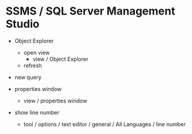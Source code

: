 # SSMS / SQL Server Management Studio

- Object Explorer

  - open view
    - view / Object Explorer
  - refresh

- new query

- properties window

  - view / properties window

- show line number
  - tool / options / text editor / general / All Languages / line number
